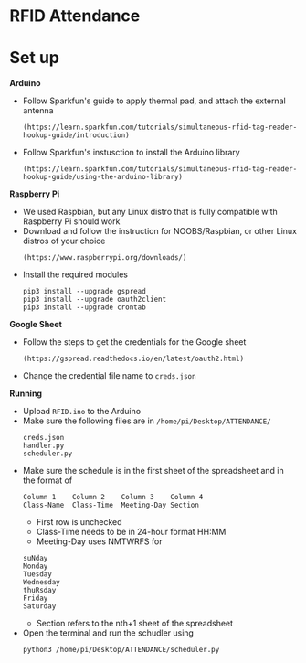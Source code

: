 # RFID Attendance

# Set up

**Arduino**
- Follow Sparkfun's guide to apply thermal pad, and attach the external antenna
    ```
    (https://learn.sparkfun.com/tutorials/simultaneous-rfid-tag-reader-hookup-guide/introduction)
    ```
- Follow Sparkfun's instusction to install the Arduino library
    ```
    (https://learn.sparkfun.com/tutorials/simultaneous-rfid-tag-reader-hookup-guide/using-the-arduino-library)
    ```

**Raspberry Pi**
- We used Raspbian, but any Linux distro that is fully compatible with Raspberry Pi should work
- Download and follow the instruction for NOOBS/Raspbian, or other Linux distros of your choice
    ```
    (https://www.raspberrypi.org/downloads/)
    ```
- Install the required modules
    ```
    pip3 install --upgrade gspread
    pip3 install --upgrade oauth2client
    pip3 install --upgrade crontab
    ```
    
**Google Sheet**
- Follow the steps to get the credentials for the Google sheet
    ```
    (https://gspread.readthedocs.io/en/latest/oauth2.html)
    ```
- Change the credential file name to `creds.json`


**Running**
- Upload `RFID.ino` to the Arduino
- Make sure the following files are in `/home/pi/Desktop/ATTENDANCE/`
    ```
    creds.json
    handler.py
    scheduler.py
    ```
- Make sure the schedule is in the first sheet of the spreadsheet and in the format of
    ```
    Column 1    Column 2    Column 3    Column 4
    Class-Name  Class-Time  Meeting-Day Section
    ```
    - First row is unchecked
    - Class-Time needs to be in 24-hour format HH:MM
    - Meeting-Day uses NMTWRFS for
    ```
    suNday
    Monday
    Tuesday
    Wednesday
    thuRsday
    Friday
    Saturday
    ```
    - Section refers to the nth+1 sheet of the spreadsheet
- Open the terminal and run the schudler using 
    ```
    python3 /home/pi/Desktop/ATTENDANCE/scheduler.py
    ```

